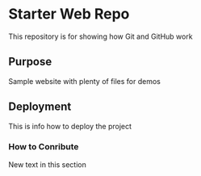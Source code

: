 # Starter Web Repo

This repository is for showing how Git and GitHub work

## Purpose

Sample website with plenty of files for demos

## Deployment

This is info how to deploy the project


### How to Conribute

New text in this section